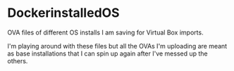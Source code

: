 # DockerinstalledOS
OVA files of different OS installs I am saving for Virtual Box imports.

I'm playing around with these files but all the OVAs I'm uploading are meant as base installations that I can spin up again after I've messed up the others.
